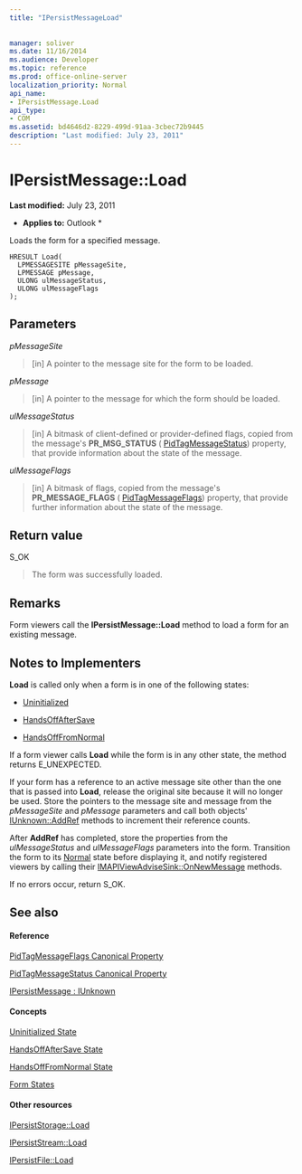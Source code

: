 ```yaml
---
title: "IPersistMessageLoad"
 
 
manager: soliver
ms.date: 11/16/2014
ms.audience: Developer
ms.topic: reference
ms.prod: office-online-server
localization_priority: Normal
api_name:
- IPersistMessage.Load
api_type:
- COM
ms.assetid: bd4646d2-8229-499d-91aa-3cbec72b9445
description: "Last modified: July 23, 2011"
---
```


# IPersistMessage::Load

 **Last modified:** July 23, 2011 
  
 * **Applies to:** Outlook * 
  
Loads the form for a specified message.
  
```
HRESULT Load(
  LPMESSAGESITE pMessageSite,
  LPMESSAGE pMessage,
  ULONG ulMessageStatus,
  ULONG ulMessageFlags
);
```

## Parameters

 _pMessageSite_
  
> [in] A pointer to the message site for the form to be loaded.
    
 _pMessage_
  
> [in] A pointer to the message for which the form should be loaded.
    
 _ulMessageStatus_
  
> [in] A bitmask of client-defined or provider-defined flags, copied from the message's **PR_MSG_STATUS** ( [PidTagMessageStatus](pidtagmessagestatus-canonical-property.md)) property, that provide information about the state of the message.
    
 _ulMessageFlags_
  
> [in] A bitmask of flags, copied from the message's **PR_MESSAGE_FLAGS** ( [PidTagMessageFlags](pidtagmessageflags-canonical-property.md)) property, that provide further information about the state of the message.
    
## Return value

S_OK 
  
> The form was successfully loaded.
    
## Remarks

Form viewers call the **IPersistMessage::Load** method to load a form for an existing message. 
  
## Notes to Implementers

 **Load** is called only when a form is in one of the following states: 
  
- [Uninitialized](uninitialized-state.md)
    
- [HandsOffAfterSave](handsoffaftersave-state.md)
    
- [HandsOffFromNormal](handsofffromnormal-state.md)
    
If a form viewer calls **Load** while the form is in any other state, the method returns E_UNEXPECTED. 
  
If your form has a reference to an active message site other than the one that is passed into **Load**, release the original site because it will no longer be used. Store the pointers to the message site and message from the  _pMessageSite_ and  _pMessage_ parameters and call both objects' [IUnknown::AddRef](http://msdn.microsoft.com/library/b4316efd-73d4-4995-b898-8025a316ba63%28Office.15%29.aspx) methods to increment their reference counts. 
  
After **AddRef** has completed, store the properties from the  _ulMessageStatus_ and  _ulMessageFlags_ parameters into the form. Transition the form to its [Normal](normal-state.md) state before displaying it, and notify registered viewers by calling their [IMAPIViewAdviseSink::OnNewMessage](imapiviewadvisesink-onnewmessage.md) methods. 
  
If no errors occur, return S_OK. 
  
## See also

#### Reference

[PidTagMessageFlags Canonical Property](pidtagmessageflags-canonical-property.md)
  
[PidTagMessageStatus Canonical Property](pidtagmessagestatus-canonical-property.md)
  
[IPersistMessage : IUnknown](ipersistmessageiunknown.md)
#### Concepts

[Uninitialized State](uninitialized-state.md)
  
[HandsOffAfterSave State](handsoffaftersave-state.md)
  
[HandsOffFromNormal State](handsofffromnormal-state.md)
  
[Form States](form-states.md)
#### Other resources

[IPersistStorage::Load](http://msdn.microsoft.com/library/34379b8d-4e00-49cd-9fd1-65f88746c61a.aspx)
  
[IPersistStream::Load](http://msdn.microsoft.com/library/351e1187-9959-4542-8778-925457c3b8e3.aspx)
  
[IPersistFile::Load](http://msdn.microsoft.com/library/8391aa5c-fe6e-4b03-9eef-7958f75910a5.aspx)

